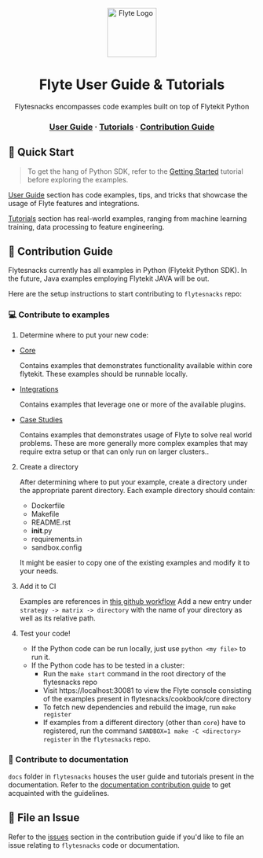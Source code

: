 <html>
    <p align="center"> 
        <img src="https://github.com/flyteorg/flyte/blob/master/rsts/images/flyte_circle_gradient_1_4x4.png" alt="Flyte Logo" width="100">
    </p>
    <h1 align="center">
        Flyte User Guide & Tutorials
    </h1>
    <p align="center">
        Flytesnacks encompasses code examples built on top of Flytekit Python
    </p>
    <h3 align="center">
        <a href="https://docs.flyte.org/projects/cookbook/en/latest/index.html">User Guide</a>
        <span> · </span>
        <a href="https://docs.flyte.org/projects/cookbook/en/latest/tutorials.html">Tutorials</a>
        <span> · </span>
        <a href="#contribution-guide">Contribution Guide</a>
    </h3>
</html>

<html>
    <h2 id="quick-start"> 
        🚀 Quick Start
    </h2>
</html>

> To get the hang of Python SDK, refer to the [Getting Started](https://docs.flyte.org/en/latest/getting_started.html) tutorial before exploring the examples.

[User Guide](https://docs.flyte.org/projects/cookbook/en/latest/index.html) section has code examples, tips, and tricks that showcase the usage of Flyte features and integrations.

[Tutorials](https://docs.flyte.org/projects/cookbook/en/latest/tutorials.html) section has real-world examples, ranging from machine learning training, data processing to feature engineering.

<html>
    <h2 id="contribution-guide"> 
        📖 Contribution Guide
    </h2>
</html>

Flytesnacks currently has all examples in Python (Flytekit Python SDK). In the future, Java examples employing Flytekit JAVA will be out.

Here are the setup instructions to start contributing to `flytesnacks` repo:

### 💻 Contribute to examples

1. Determine where to put your new code:
  * [Core](https://github.com/flyteorg/blob/master/cookbook/core)
    
    Contains examples that demonstrates functionality available within core flytekit. These examples should be runnable
    locally.
    
  * [Integrations](https://github.com/flyteorg/blob/master/cookbook/integrations)

    Contains examples that leverage one or more of the available plugins.

  * [Case Studies](https://github.com/flyteorg/blob/master/cookbook/case_studies)

    Contains examples that demonstrates usage of Flyte to solve real world problems. These are more generally more complex
    examples that may require extra setup or that can only run on larger clusters..

2. Create a directory
   
   After determining where to put your example, create a directory under the appropriate parent directory. Each example
   directory should contain:
   
   * Dockerfile
   * Makefile
   * README.rst
   * __init__.py
   * requirements.in
   * sandbox.config
    
   It might be easier to copy one of the existing examples and modify it to your needs.

3. Add it to CI

   Examples are references in [this github workflow](https://github.com/flyteorg/flytesnacks/blob/master/.github/workflows/ghcr_push.yml)
   Add a new entry under ``strategy -> matrix -> directory`` with the name of your directory as well as its relative path.
   
4. Test your code!
    * If the Python code can be run locally, just use `python <my file>` to run it.
    * If the Python code has to be tested in a cluster:
        * Run the `make start` command in the root directory of the flytesnacks repo
        * Visit https://localhost:30081 to view the Flyte console consisting of the examples present in flytesnacks/cookbook/core directory
        * To fetch new dependencies and rebuild the image, run `make register`
        * If examples from a different directory (other than `core`) have to registered, run the command `SANDBOX=1 make -C <directory> register` in the `flytesnacks` repo.

### 📝 Contribute to documentation

`docs` folder in `flytesnacks` houses the user guide and tutorials present in the documentation. Refer to the [documentation contribution guide](https://docs.flyte.org/en/latest/community/contribute.html#documentation) to get acquainted with the guidelines.

<html>
    <h2 id="file-an-issue"> 
        🐞 File an Issue
    </h2>
</html>

Refer to the [issues](https://docs.flyte.org/en/latest/community/contribute.html#issues) section in the contribution guide if you'd like to file an issue relating to `flytesnacks` code or documentation.
